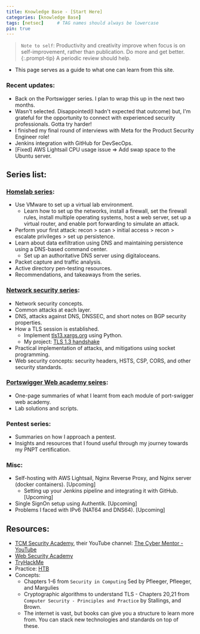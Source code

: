 ```yaml
---
title: Knowledge Base - [Start Here]
categories: [knowledge Base]
tags: [netsec]     # TAG names should always be lowercase
pin: true
---
```


> `Note to self`: Productivity and creativity improve when focus is on self-improvement, rather than publication. Do more and get better. 
{:.prompt-tip}
A periodic review should help.

- This page serves as a guide to what one can learn from this site.

### Recent updates:
- Back on the Portswigger series. I plan to wrap this up in the next two months. 
- Wasn't selected. Disappointed(I hadn't expected that outcome) but, I'm grateful for the opportunity to connect with experienced security professionals. Gotta try harder!
- I finished my final round of interviews with Meta for the Product Security Engineer role!
- Jenkins integration with GitHub for DevSecOps.
- [Fixed] AWS Lightsail CPU usage issue => Add swap space to the Ubuntu server.

## Series list:
### [Homelab series](/posts/homelab_intro):
- Use VMware to set up a virtual lab environment.
    - Learn how to set up the networks, install a firewall, set the firewall rules, install multiple operating systems, host a web server, set up a virtual router, and enable port forwarding to simulate an attack.
- Perform your first attack: recon > scan > initial access > recon > escalate privileges > set up persistence.
- Learn about data exfiltration using DNS and maintaining persistence using a DNS-based command center.
    - Set up an authoritative DNS server using digitaloceans.
- Packet capture and traffic analysis. 
- Active directory pen-testing resources.
- Recommendations, and takeaways from the series. 

### [Network security series](/posts/network-security-intro):
- Network security concepts.
- Common attacks at each layer.
- DNS, attacks against DNS, DNSSEC, and short notes on BGP security properties.
- How a TLS session is established.
    - Implement [tls13.xargs.org](https://tls13.xargs.org/) using Python.
    - My project: [TLS 1.3 handshake](https://github.com/snabith/tls13_handshake)
- Practical implementation of attacks, and mitigations using socket programming.
- Web security concepts: security headers, HSTS, CSP, CORS, and other security standards.

### [Portswigger Web academy seires](/posts/burp-suite-intro):
- One-page summaries of what I learnt from each module of port-swigger web academy.
- Lab solutions and scripts.

### Pentest series:
- Summaries on how I approach a pentest. 
- Insights and resources that I found useful through my journey towards my PNPT certification. 

### Misc:
- Self-hosting with AWS Lightsail, Nginx Reverse Proxy, and Nginx server (docker containers). [Upcoming]
    - Setting up your Jenkins pipeline and integrating it with GitHub. [Upcoming]
- Single SignOn setup using Authentik. [Upcoming]
- Problems I faced with IPv6 (NAT64 and DNS64). [Upcoming]

## Resources:
- [TCM Security Academy](https://academy.tcm-sec.com/), their YouTube channel: [The Cyber Mentor - YouTube](https://www.youtube.com/@TCMSecurityAcademy)
- [Web Security Academy](https://portswigger.net/web-security)
- [TryHackMe](https://tryhackme.com/)
- Practice: [HTB](https://www.hackthebox.com/)
- Concepts: 
    - Chapters 1-6 from `Security in Computing` 5ed by Pfleeger, Pfleeger, and Margulies
    - Cryptographic algorithms to understand TLS - Chapters 20,21 from `Computer Security - Principles and Practice` by Stallings, and Brown. 
    - The internet is vast, but books can give you a structure to learn more from. You can stack new technologies and standards on top of these. 